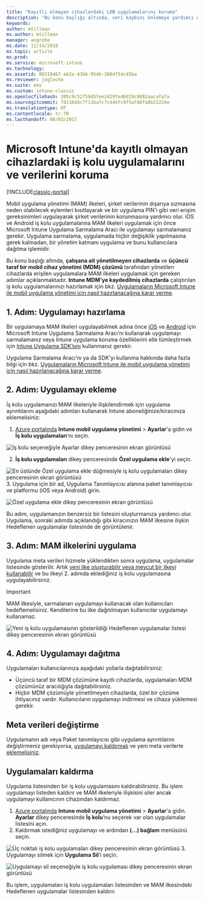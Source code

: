 ```yaml
---
title: "Kayıtlı olmayan cihazlardaki LOB uygulamalarını koruma"
description: "Bu konu başlığı altında, veri kaybını önlemeye yardımcı olabilecek mobil uygulama yönetimi ilkelerini uygulayabilmek için özel iş kolu uygulamalarınızı nasıl hazırlayacağınız açıklanmaktadır."
keywords: 
author: mtillman
ms.author: mtillman
manager: angrobe
ms.date: 11/14/2016
ms.topic: article
ms.prod: 
ms.service: microsoft-intune
ms.technology: 
ms.assetid: 00219467-a62e-43b6-954b-3084f54c45ba
ms.reviewer: joglocke
ms.suite: ems
ms.custom: intune-classic
ms.openlocfilehash: 205c9c52759d5fee2429fe46d19c8882aacafa7a
ms.sourcegitcommit: 79116d4c7f11bafc7c444fc9f5af80fa0b21224e
ms.translationtype: HT
ms.contentlocale: tr-TR
ms.lasthandoff: 08/03/2017
---
```

# <a name="protect-line-of-business-apps-and-data-on-devices-that-are-not-enrolled-in-microsoft-intune"></a>Microsoft Intune'da kayıtlı olmayan cihazlardaki iş kolu uygulamalarını ve verilerini koruma

[!INCLUDE[classic-portal](../includes/classic-portal.md)]

Mobil uygulama yönetimi (MAM) ilkeleri, şirket verilerinin dışarıya sızmasına neden olabilecek eylemleri kısıtlayarak ve bir uygulama PIN'i gibi veri erişim gereksinimleri uygulayarak şirket verilerinin korunmasına yardımcı olur. iOS ve Android iş kolu uygulamalarına MAM ilkeleri uygulamak için önce Microsoft Intune Uygulama Sarmalama Aracı ile uygulamayı sarmalamanız gerekir. Uygulama sarmalama, uygulamada hiçbir değişiklik yapılmasına gerek kalmadan, bir yönetim katmanı uygulama ve bunu kullanıcılara dağıtma işlemidir.  

Bu konu başlığı altında, **çalışana ait yönetilmeyen cihazlarda** ve **üçüncü taraf bir mobil cihaz yönetimi (MDM) çözümü** tarafından yönetilen cihazlarda erişilen uygulamalara MAM ilkeleri uygulamak için gereken adımlar açıklanmaktadır.  **Intune MDM'ye kaydedilmiş cihazlarda** çalıştırılan iş kolu uygulamalarınızı hazırlamak için bkz. [Uygulamaların Microsoft Intune ile mobil uygulama yönetimi için nasıl hazırlanacağına karar verme](/intune/apps-prepare-mobile-application-management).


##  <a name="step-1-prepare-the-app"></a>1. Adım: Uygulamayı hazırlama

Bir uygulamaya MAM ilkeleri uygulayabilmek adına önce [iOS](/intune/app-wrapper-prepare-ios) ve [Android](/intune/app-wrapper-prepare-android) için Microsoft Intune Uygulama Sarmalama Aracı’nı kullanarak uygulamayı sarmalamanız veya Intune uygulama koruma özelliklerini elle tümleştirmek için [Intune Uygulama SDK’sını](/intune/app-sdk) kullanmanız gerekir.

Uygulama Sarmalama Aracı'nı ya da SDK'yı kullanma hakkında daha fazla bilgi için bkz. [Uygulamaların Microsoft Intune ile mobil uygulama yönetimi için nasıl hazırlanacağına karar verme](/intune/apps-prepare-mobile-application-management).

## <a name="step-2-add-the-app"></a>2. Adım: Uygulamayı ekleme

İş kolu uygulamanızı MAM ilkeleriyle ilişkilendirmek için uygulama ayrıntılarını aşağıdaki adımları kullanarak Intune aboneliğinize/kiracınıza eklemelisiniz:

1. [Azure portalında](https://portal.azure.com/) **Intune mobil uygulama yönetimi** > **Ayarlar**'a gidin ve **İş kolu uygulamaları**'nı seçin.

  ![İş kolu seçeneğiyle Ayarlar dikey penceresinin ekran görüntüsü](../media/mam-azure-portal-lob-on-settings.png)

2. **İş kolu uygulamaları** dikey penceresinde **Özel uygulama ekle**'yi seçin.

  ![En üstünde Özel uygulama ekle düğmesiyle iş kolu uygulamaları dikey penceresinin ekran görüntüsü](../media/mam-azure-portal-add-lob-app-action.png)
3.  Uygulama için bir ad, Uygulama Tanımlayıcısı alanına paket tanımlayıcısı ve platformu (iOS veya Android) girin.

  ![Özel uygulama ekle dikey penceresinin ekran görüntüsü](../media/mam-azure-portal-add-app-details.png)

  Bu adım, uygulamanızın benzersiz bir listesini oluşturmanıza yardımcı olur. Uygulama, sonraki adımda açıklandığı gibi kiracınızın MAM ilkesine ilişkin Hedeflenen uygulamalar listesinde de görüntülenir.

## <a name="step-3-apply-mam-policies"></a>3. Adım: MAM ilkelerini uygulama
Uygulama meta verileri hizmete yüklendikten sonra uygulama, uygulamalar listesinde gösterilir. Artık [yeni ilke oluşturabilir veya mevcut bir ilkeyi kullanabilir](create-and-deploy-mobile-app-management-policies-with-microsoft-intune.md) ve bu ilkeyi 2. adımda eklediğiniz iş kolu uygulamasına uygulayabilirsiniz.

>[!IMPORTANT]
>MAM ilkesiyle, sarmalanan uygulamayı kullanacak olan kullanıcıları hedeflemelisiniz.  Kendilerine bu ilke dağıtılmayan kullanıcılar uygulamayı kullanamaz.


  ![Yeni iş kolu uygulamasının gösterildiği Hedeflenen uygulamalar listesi dikey penceresinin ekran görüntüsü](../media/mam-azure-portal-lob-on-targeted-app-list.png)
## <a name="step-4-distribute-the-app"></a>4. Adım: Uygulamayı dağıtma
Uygulamaları kullanıcılarınıza aşağıdaki yollarla dağıtabilirsiniz:
* Üçüncü taraf bir MDM çözümüne kayıtlı cihazlarda, uygulamaları MDM çözümünüz aracılığıyla dağıtabilirsiniz.
* Hiçbir MDM çözümüyle yönetilmeyen cihazlarda, özel bir çözüme ihtiyacınız vardır. Kullanıcıların uygulamayı indirmesi ve cihaza yüklemesi gerekir.

## <a name="change-the-metadata"></a>Meta verileri değiştirme
Uygulamanın adı veya Paket tanımlayıcısı gibi uygulama ayrıntılarını değiştirmeniz gerekiyorsa, [uygulamayı kaldırmalı](#remove-apps) ve yeni meta verilerle [eklemelisiniz](#step-2-add-the-app).

##  <a name="remove-apps"></a>Uygulamaları kaldırma
Uygulama listesinden bir iş kolu uygulamasını kaldırabilirsiniz. Bu işlem uygulamayı listeden kaldırır ve MAM ilkeleriyle ilişkisini siler ancak uygulamayı kullanıcının cihazından kaldırmaz.  

1.  [Azure portalında](https://portal.azure.com/) **Intune mobil uygulama yönetimi** > **Ayarlar**'a gidin. **Ayarlar** dikey penceresinde **İş kolu**’nu seçerek var olan uygulamalar listesini açın.  
2.  Kaldırmak istediğiniz uygulamayı ve ardından **(…) bağlam** menüsünü seçin.

  ![Üç noktalı iş kolu uygulamaları dikey penceresinin ekran görüntüsü](../media/mam-azure-portal-lob-context-menu.png)
3.  Uygulamayı silmek için **Uygulama Sil**’i seçin.

  ![Uygulamayı sil seçeneğiyle iş kolu uygulaması dikey penceresinin ekran görüntüsü](../media/mam-azure-portal-delete-app.png)

  Bu işlem, uygulamaları iş kolu uygulamaları listesinden ve MAM ilkesindeki Hedeflenen uygulamalar listesinden kaldırır.

